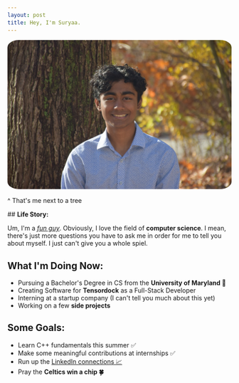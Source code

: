 ```yaml
---
layout: post
title: Hey, I'm Suryaa.
---
```

<style>
img {
  border-radius: 5%;
}
</style>
<img src="public\DSC_0075.jpeg" alt="Suryaa">
<p class="message">
  ^ That's me next to a tree
</p>
## <b>Life Story:</b>

Um, I'm a <a href="https://www.youtube.com/watch?v=zIwh0njInPk&ab_channel=Ball"><i>fun guy</i></a>. Obviously, I love the field of <b>computer science</b>. I mean, there's just more questions you have to ask me in order for me to tell you about myself. I just can't give you a whole spiel.


## <b>What I'm Doing Now:</b>
* Pursuing a Bachelor's Degree in CS from the <b> University of Maryland &#128034;</b>
* Creating Software for <b>Tensordock</b> as a Full-Stack Developer
* Interning at a startup company (I can't tell you much about this yet)
* Working on a few <b>side projects</b>

## <b>Some Goals:</b>
* Learn C++ fundamentals this summer &#9989;
* Make some meaningful contributions at internships &#9989;
* Run up the <a href="https://www.linkedin.com/in/suryaa-rajinikanth/"> LinkedIn connections &#128200;</a>
* Pray the <b>Celtics win a chip &#127808;</b>

